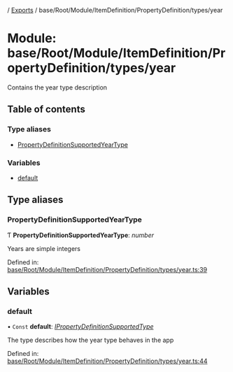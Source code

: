 [](../README.md) / [Exports](../modules.md) / base/Root/Module/ItemDefinition/PropertyDefinition/types/year

# Module: base/Root/Module/ItemDefinition/PropertyDefinition/types/year

Contains the year type description

## Table of contents

### Type aliases

- [PropertyDefinitionSupportedYearType](base_root_module_itemdefinition_propertydefinition_types_year.md#propertydefinitionsupportedyeartype)

### Variables

- [default](base_root_module_itemdefinition_propertydefinition_types_year.md#default)

## Type aliases

### PropertyDefinitionSupportedYearType

Ƭ **PropertyDefinitionSupportedYearType**: *number*

Years are simple integers

Defined in: [base/Root/Module/ItemDefinition/PropertyDefinition/types/year.ts:39](https://github.com/onzag/itemize/blob/0e9b128c/base/Root/Module/ItemDefinition/PropertyDefinition/types/year.ts#L39)

## Variables

### default

• `Const` **default**: [*IPropertyDefinitionSupportedType*](../interfaces/base_root_module_itemdefinition_propertydefinition_types.ipropertydefinitionsupportedtype.md)

The type describes how the year type behaves in the app

Defined in: [base/Root/Module/ItemDefinition/PropertyDefinition/types/year.ts:44](https://github.com/onzag/itemize/blob/0e9b128c/base/Root/Module/ItemDefinition/PropertyDefinition/types/year.ts#L44)
